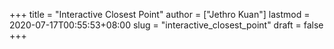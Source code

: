 +++
title = "Interactive Closest Point"
author = ["Jethro Kuan"]
lastmod = 2020-07-17T00:55:53+08:00
slug = "interactive_closest_point"
draft = false
+++
